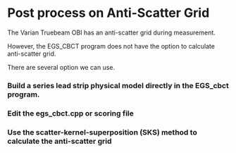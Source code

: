 # Post process on Anti-Scatter Grid

The Varian Truebeam OBI has an anti-scatter grid during measurement. 

However, the EGS_CBCT program does not have the option to calculate anti-scatter grid.

There are several option we can use.

### Build a series lead strip physical model directly in the EGS_cbct program.

### Edit the egs_cbct.cpp or scoring file

### Use the scatter-kernel-superposition (SKS) method to calculate the anti-scatter grid

